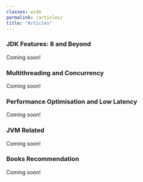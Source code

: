```yaml
---
classes: wide
permalink: /articles/
title: "Articles"
---
```

### JDK Features: 8 and Beyond  
Coming soon!  

### Multithreading and Concurrency 
Coming soon!  

### Performance Optimisation and Low Latency  
Coming soon!  

### JVM Related  
Coming soon!  

### Books Recommendation  
Coming soon!
